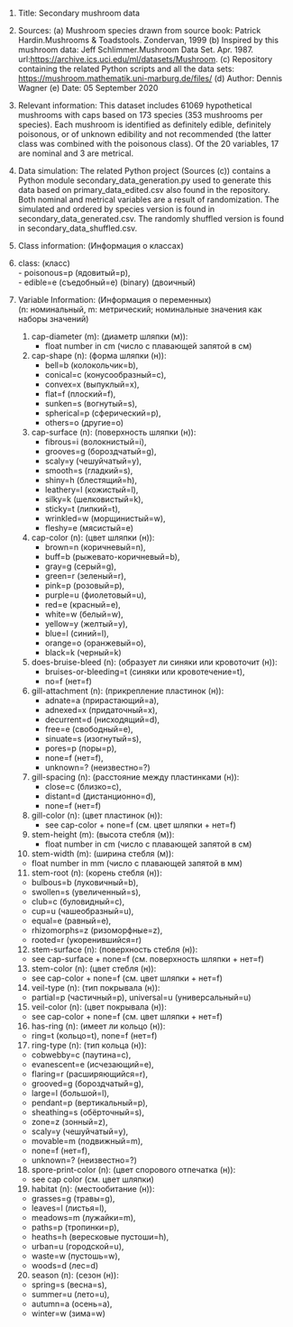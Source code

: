1. Title: Secondary mushroom data

2. Sources:
	(a) Mushroom species drawn from source book:
		Patrick Hardin.Mushrooms & Toadstools.
	    Zondervan, 1999
	(b) Inspired by this mushroom data:
		Jeff Schlimmer.Mushroom Data Set. Apr. 1987.
		url:https://archive.ics.uci.edu/ml/datasets/Mushroom.
	(c) Repository containing the related Python scripts and all the data sets: https://mushroom.mathematik.uni-marburg.de/files/ 
	(d) Author: Dennis Wagner
	(e) Date: 05 September 2020

3. Relevant information:
	This dataset includes 61069 hypothetical mushrooms with caps based on 173 species (353 mushrooms
	per species). Each mushroom is identified as definitely edible, definitely poisonous, or of 
	unknown edibility and not recommended (the latter class was combined with the poisonous class).
	Of the 20 variables, 17 are nominal and 3 are metrical.

4. Data simulation:
	The related Python project (Sources (c)) contains a Python module secondary_data_generation.py
	used to generate this data based on primary_data_edited.csv also found in the repository.
	Both nominal and metrical variables are a result of randomization.
	The simulated and ordered by species version is found in secondary_data_generated.csv.
	The randomly shuffled version is found in secondary_data_shuffled.csv.

5. Class information: (Информация о классах)  
  1. class: (класс)  
    - poisonous=p (ядовитый=p),  
    - edible=e (съедобный=e) (binary) (двоичный)  

6. Variable Information: (Информация о переменных)  
   (n: номинальный, m: метрический; номинальные значения как наборы значений)  
   1. cap-diameter (m): (диаметр шляпки (м)):  
       - float number in cm (число с плавающей запятой в см)  
   2. cap-shape (n): (форма шляпки (н)):  
      - bell=b (колокольчик=b),  
      - conical=c (конусообразный=c),  
      - convex=x (выпуклый=x),  
      - flat=f (плоский=f),  
      - sunken=s (вогнутый=s),  
      - spherical=p (сферический=p),  
      - others=o (другие=o)  
   3. cap-surface (n): (поверхность шляпки (н)):  
      - fibrous=i (волокнистый=i),  
      - grooves=g (бороздчатый=g),  
      - scaly=y (чешуйчатый=y),  
      - smooth=s (гладкий=s),  
      - shiny=h (блестящий=h),  
      - leathery=l (кожистый=l),  
      - silky=k (шелковистый=k),  
      - sticky=t (липкий=t),  
      - wrinkled=w (морщинистый=w),  
      - fleshy=e (мясистый=e)  
   4. cap-color (n): (цвет шляпки (н)):  
      - brown=n (коричневый=n),  
      - buff=b (рыжевато-коричневый=b),  
      - gray=g (серый=g),  
      - green=r (зеленый=r),  
      - pink=p (розовый=p),  
      - purple=u (фиолетовый=u),  
      - red=e (красный=e),  
      - white=w (белый=w),  
      - yellow=y (желтый=y),  
      - blue=l (синий=l),  
      - orange=o (оранжевый=o),  
      - black=k (черный=k)  
   5. does-bruise-bleed (n): (образует ли синяки или кровоточит (н)):  
      - bruises-or-bleeding=t (синяки или кровотечение=t),  
      - no=f (нет=f)  
   6. gill-attachment (n): (прикрепление пластинок (н)):  
      - adnate=a (прирастающий=a),  
      - adnexed=x (придаточный=x),  
      - decurrent=d (нисходящий=d),  
      - free=e (свободный=e),  
      - sinuate=s (изогнутый=s),  
      - pores=p (поры=p),  
      - none=f (нет=f),  
      - unknown=? (неизвестно=?)  
   7. gill-spacing (n): (расстояние между пластинками (н)):  
      - close=c (близко=c),  
      - distant=d (дистанционно=d),  
      - none=f (нет=f)  
   8. gill-color (n): (цвет пластинок (н)):  
      - see cap-color + none=f (см. цвет шляпки + нет=f)  
   9. stem-height (m): (высота стебля (м)):  
      - float number in cm (число с плавающей запятой в см)  
   10. stem-width (m): (ширина стебля (м)):  
      - float number in mm (число с плавающей запятой в мм)  
   11. stem-root (n): (корень стебля (н)):  
      - bulbous=b (луковичный=b),  
      - swollen=s (увеличенный=s),  
      - club=c (буловидный=c),  
      - cup=u (чашеобразный=u),  
      - equal=e (равный=e),  
      - rhizomorphs=z (ризоморфные=z),  
      - rooted=r (укоренившийся=r)  
   12. stem-surface (n): (поверхность стебля (н)):  
      - see cap-surface + none=f (см. поверхность шляпки + нет=f)  
   13. stem-color (n): (цвет стебля (н)):  
      - see cap-color + none=f (см. цвет шляпки + нет=f)  
   14. veil-type (n): (тип покрывала (н)):  
      - partial=p (частичный=p), universal=u (универсальный=u)  
   15. veil-color (n): (цвет покрывала (н)):  
      - see cap-color + none=f (см. цвет шляпки + нет=f)  
   16. has-ring (n): (имеет ли кольцо (н)):  
      - ring=t (кольцо=t), none=f (нет=f)  
   17. ring-type (n): (тип кольца (н)):  
      - cobwebby=c (паутина=c),  
      - evanescent=e (исчезающий=e),  
      - flaring=r (расширяющийся=r),  
      - grooved=g (бороздчатый=g),  
      - large=l (большой=l),  
      - pendant=p (вертикальный=p),  
      - sheathing=s (обёрточный=s),  
      - zone=z (зонный=z),
      - scaly=y (чешуйчатый=y),  
      - movable=m (подвижный=m),  
      - none=f (нет=f),  
      - unknown=? (неизвестно=?)  
   18. spore-print-color (n): (цвет спорового отпечатка (н)):  
      - see cap color (см. цвет шляпки)  
   19. habitat (n): (местообитание (н)):  
      - grasses=g (травы=g),  
      - leaves=l (листья=l),  
      - meadows=m (лужайки=m),  
      - paths=p (тропинки=p),  
      - heaths=h (вересковые пустоши=h),  
      - urban=u (городской=u),  
      - waste=w (пустошь=w),  
      - woods=d (лес=d)  
   20. season (n): (сезон (н)):  
      - spring=s (весна=s),  
      - summer=u (лето=u),  
      - autumn=a (осень=a),  
      - winter=w (зима=w)  

